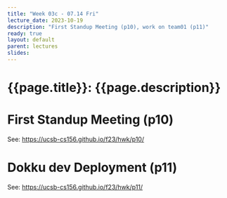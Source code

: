 ```yaml
---
title: "Week 03c - 07.14 Fri"
lecture_date: 2023-10-19
description: "First Standup Meeting (p10), work on team01 (p11)"
ready: true
layout: default
parent: lectures
slides: 
---
```


# {{page.title}}: {{page.description}}


# First Standup Meeting (p10)

See: <https://ucsb-cs156.github.io/f23/hwk/p10/>

# Dokku dev Deployment (p11)

See: <https://ucsb-cs156.github.io/f23/hwk/p11/>
